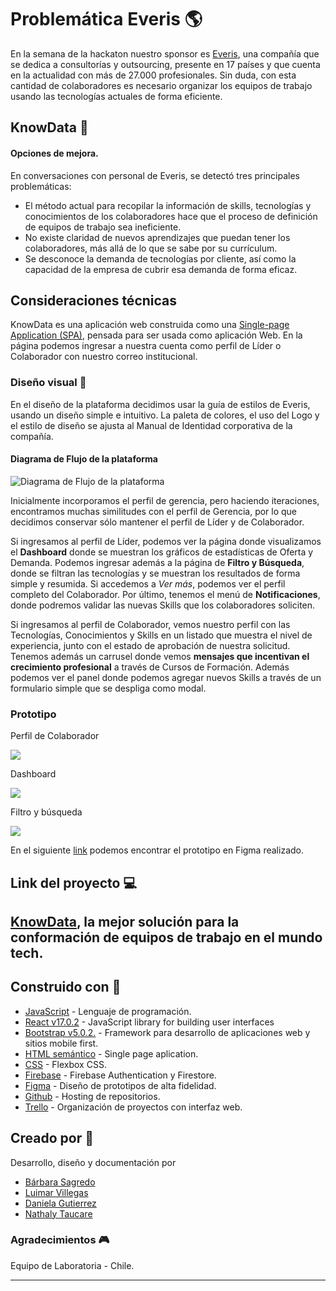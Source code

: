 # Problemática Everis :earth_americas: 
En la semana de la hackaton nuestro sponsor es [Everis](https://www.everis.com/chile/es), una compañía que se dedica a consultorías y outsourcing, presente en 17 países y que cuenta en la actualidad con más de 27.000 profesionales. Sin duda, con esta cantidad de colaboradores es necesario organizar los equipos de trabajo  usando las tecnologías actuales de forma eficiente. 
## KnowData :rocket: 
#### Opciones de mejora.
En conversaciones con personal de Everis, se detectó tres principales problemáticas:
* El método actual para recopilar la información de skills, tecnologías y conocimientos de los colaboradores hace que el proceso de definición de equipos de trabajo sea ineficiente.
* No existe claridad de nuevos aprendizajes que puedan tener los colaboradores, más allá de lo que se sabe por su currículum.
* Se desconoce la demanda de tecnologías por cliente, así como la capacidad de la empresa de cubrir esa demanda de forma eficaz.
## Consideraciones técnicas
KnowData es una aplicación web construida como una [Single-page Application (SPA)](https://es.wikipedia.org/wiki/Single-page_application), pensada para ser usada como aplicación Web.
En la página podemos ingresar a nuestra cuenta como perfil de Líder o Colaborador con nuestro correo institucional. 
### Diseño visual :speech_balloon:
En el diseño de la plataforma decidimos usar la guía de estilos de Everis, usando un diseño simple e intuitivo. La paleta de colores, el uso del Logo y el estilo de diseño se ajusta al Manual de Identidad corporativa de la compañía.
#### Diagrama de Flujo de la plataforma

![Diagrama de Flujo de la plataforma](https://i.imgur.com/WFJfFUc.jpg)

Inicialmente incorporamos el perfil de gerencia, pero haciendo iteraciones, encontramos muchas similitudes con el perfil de Gerencia, por lo que decidimos conservar sólo mantener el perfil de Líder y de Colaborador.

Si ingresamos al perfil de Líder, podemos ver la página donde visualizamos el **Dashboard** donde se muestran los gráficos de estadísticas de Oferta y Demanda. 
Podemos ingresar además a la página de **Filtro y Búsqueda**, donde se filtran las tecnologías y se muestran los resultados de forma simple y resumida. Si accedemos a *Ver más*, podemos ver el perfil completo del Colaborador. Por último, tenemos el menú de **Notificaciones**, donde podremos validar las nuevas Skills que los colaboradores soliciten.

Si ingresamos al perfil de Colaborador, vemos nuestro perfil con las Tecnologías, Conocimientos y Skills en un listado que muestra el nivel de experiencia, junto con el estado de aprobación de nuestra solicitud. 
Tenemos además un carrusel donde vemos **mensajes  que incentivan el crecimiento profesional** a través de Cursos de Formación.
Además podemos ver el panel donde podemos agregar nuevos Skills a través de un formulario simple que se despliga como modal.

### Prototipo 
Perfil de Colaborador

![](https://i.imgur.com/d3JNidD.jpg)

Dashboard

![](https://i.imgur.com/i36MAvC.jpg)

Filtro y búsqueda

![](https://i.imgur.com/eGFsm9b.jpg)

 En el siguiente [link](https://www.figma.com/file/KJs7BsY1DthCHcLNVz5zuL/Matriz?node-id=204%3A84) podemos encontrar el prototipo en Figma realizado. 
 
## Link del proyecto :computer:
[KnowData](https://matriz-conocimiento.web.app/), la mejor solución para la conformación de equipos de trabajo en el mundo tech.
---
## Construido con :hammer:
* [JavaScript](https://www.javascript.com/) - Lenguaje de programación.
* [React v17.0.2](https://reactjs.org/) - JavaScript library for building user interfaces
* [Bootstrap  v5.0.2.](https://getbootstrap.com/) - Framework para desarrollo de aplicaciones web y sitios mobile first.
* [HTML semántico](https://es.wikipedia.org/wiki/HTML) - Single page aplication.
* [CSS](https://es.wikipedia.org/wiki/CSS_Flexible_Box_Layout) - Flexbox CSS.
* [Firebase](https://firebase.google.com/) - Firebase Authentication y Firestore.
* [Figma](www.figma.com) - Diseño de prototipos de alta fidelidad.
* [Github](www.github.com) - Hosting de repositorios.
* [Trello](Trello) - Organización de proyectos con interfaz web.

## Creado por :gem:
Desarrollo, diseño y documentación por
* [Bárbara Sagredo](https://github.com/barbarasagredo)
* [Luimar Villegas](https://github.com/luipalencia)
* [Daniela Gutierrez](https://github.com/danifran16)
* [Nathaly Taucare](https://github.com/nathalytaucare)

### Agradecimientos :video_game:
Equipo de Laboratoria - Chile.

---